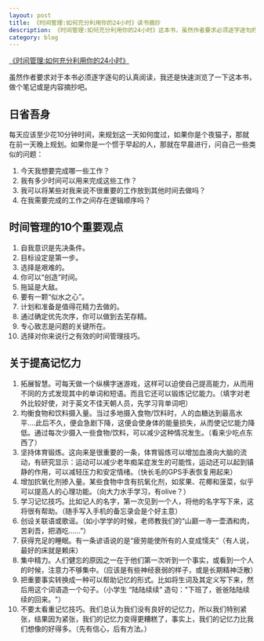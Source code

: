```yaml
---
layout: post
title: 《时间管理:如何充分利用你的24小时》读书摘抄
description: 《时间管理:如何充分利用你的24小时》这本书，虽然作者要求必须逐字逐句的认真阅读，我还是快速浏览了一下这本书，做个笔记或是内容摘抄吧。
category: blog
--- 
```


[《时间管理:如何充分利用你的24小时》][1]

虽然作者要求对于本书必须逐字逐句的认真阅读，我还是快速浏览了一下这本书，做个笔记或是内容摘抄吧。

## 日省吾身

每天应该至少花10分钟时间，来规划这一天如何度过，如果你是个夜猫子，那就在前一天晚上规划。如果你是一个惯于早起的人，那就在早晨进行，问自己一些类似的问题：

1.  今天我想要完成哪一些工作？ 
2.  我有多少时间可以用来完成这些工作？ 
3.  我可以将某些对我来说不很重要的工作放到其他时间去做吗？ 
4.  在我需要完成的工作之间存在逻辑顺序吗？

## 时间管理的10个重要观点

1.  自我意识是先决条件。
2.  目标设定是第一步。
3.  选择是艰难的。
4.  你可以“创造”时间。
5.  拖延是大敌。
6.  要有一颗“似水之心”。
7.  计划和准备是值得花精力去做的。
8.  通过确定优先次序，你可以做到去芜存精。
9.  专心致志是问题的关键所在。
10. 选择对你来说行之有效的时间管理技巧。

## 关于提高记忆力

1.  拓展智慧。可每天做一个纵横字迷游戏，这样可以迫使自己提高能力，从而用不同的方式发现其中的单词和短语。而且它还可以锻炼记忆能力。（填字对老外比较好使，对于英文不佳天朝人员，先学习背单词吧）
2.  均衡食物和饮料摄入量。当过多地摄入食物/饮料时，人的血糖达到最高水平....此后不久，便会急剧下降，这便会使身体的能量损失，从而使记忆能力降低。通过每次少摄入一些食物/饮料，可以减少这种情况发生。（看来少吃点东西了）
3.  坚持体育锻炼。这向来是很重要的一条，体育锻炼可以增加血液向大脑的流动，有研究显示：运动可以减少老年痴呆症发生的可能性，运动还可以起到镇静的作用，可以减轻压力和安定情绪。（快长毛的GPS手表恢复用起来）
4.  增加抭氧化剂掺入量。某些食物中含有抗氧化剂，如浆果、花椰和菠菜，似乎可以提高人的心理功能。（向大力水手学习，有olive？）
5.  学习记忆技巧。比如记人的名字，第一次见到一个人，将他的名字写下来，这将很有帮助。（随手写入手机的备忘录会是个好主意）
6.  创设关联语或歌谣。（如小学学的时候，老师教我们的“山巅一寺一壶酒和肉，苦刹吾，把酒吃……”）
7.  获得充足的睡眠。有一条谚语说的是“疲劳能使所有的人变成懦夫”（有人说，最好的床就是赖床）
8.  集中精力。人们健忘的原因之一在于他们第一次听到一个事实，或看到一个人的时候，注意力不够集中。（应该是有些神经衰弱的样子，或是长期精神泛散）
9.  把重要事实转换成一种可以帮助记忆的形式。比如将生词及其定义写下来，然后用这个词语造一个句子。（小学生 “陆陆续续” 造句："下班了，爸爸陆陆续续的回来。"）
10. 不要太看重记忆技巧。我们总认为我们没有良好的记忆力，所以我们特别紧张，结果因为紧张，我们的记忆力变得更糟糕了，事实上，我们的记忆力比我们想像的好得多。（先有信心，后有方法。）

 [1]: http://www.amazon.cn/%E6%97%B6%E9%97%B4%E7%AE%A1%E7%90%86-%E5%A6%82%E4%BD%95%E5%85%85%E5%88%86%E5%88%A9%E7%94%A8%E4%BD%A0%E7%9A%8424%E5%B0%8F%E6%97%B6-%E5%90%89%E5%A7%86%C2%B7%E5%85%B0%E5%BE%B7%E5%B0%94/dp/B006DUI49U/ref=sr_1_1?s=books&ie=UTF8&qid=1390656564&sr=1-1&keywords=%E5%A6%82%E4%BD%95%E5%85%85%E5%88%86%E5%88%A9%E7%94%A8%E4%B8%80%E5%A4%A924%E5%B0%8F%E6%97%B6

